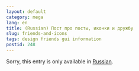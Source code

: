 ```yaml
---
layout: default
category: mega
lang: en
title: (Russian) Пост про посты, иконки и дружбу
slug: friends-and-icons
tags: design friends gui information 
postid: 248
---
```

<p>Sorry, this entry is only available in <a href="/mega/export/getposts.php">Russian</a>.</p>